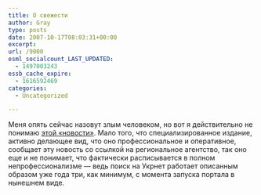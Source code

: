```yaml
---
title: О свежести
author: Gray
type: posts
date: 2007-10-17T08:03:31+00:00
excerpt:
url: /9000
esml_socialcount_LAST_UPDATED:
  - 1497003243
essb_cache_expire:
  - 1616592469
categories:
  - Uncategorized

---
```








Меня опять сейчас назовут злым человеком, но вот я действительно не понимаю <a href="http://ain.com.ua/?itemid=6015" target="_blank">этой &#171;новости&#187;</a>. Мало того, что специализированное издание, активно делающее вид, что оно профессиональное и оперативное, сообщает эту новость со ссылкой на региональное агентство, так оно еще и не понимает, что фактически расписывается в полном непрофессионализме &#8212; ведь поиск на Укрнет работает описанным образом уже года три, как минимум, с момента запуска портала в нынешнем виде.